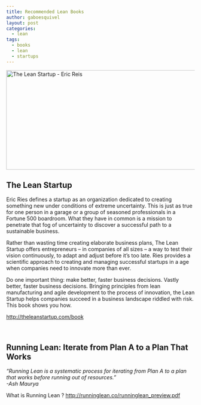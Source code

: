 ```yaml
---
title: Recommended Lean Books
author: gaboesquivel
layout: post
categories:
  - lean
tags:
  - books
  - lean
  - startups
---
```

<img class="aligncenter size-full wp-image-283" alt="The Lean Startup - Eric Reis" src="/images/2012/12/the-lean-startup-eric-reis-large.jpg" width="700" height="266" />

## The Lean Startup

Eric Ries defines a startup as an organization dedicated to creating something new under conditions of extreme uncertainty. This is just as true for one person in a garage or a group of seasoned professionals in a Fortune 500 boardroom. What they have in common is a mission to penetrate that fog of uncertainty to discover a successful path to a sustainable business.

Rather than wasting time creating elaborate business plans, The Lean Startup offers entrepreneurs &#8211; in companies of all sizes &#8211; a way to test their vision continuously, to adapt and adjust before it’s too late. Ries provides a scientific approach to creating and managing successful startups in a age when companies need to innovate more than ever.

Do one important thing: make better, faster business decisions. Vastly better, faster business decisions. Bringing principles from lean manufacturing and agile development to the process of innovation, the Lean Startup helps companies succeed in a business landscape riddled with risk. This book shows you how.

<a target="_blank" title="The Lean Startup" href="http://theleanstartup.com/book">http://theleanstartup.com/book</a>

&nbsp;

## Running Lean: Iterate from Plan A to a Plan That Works

*&#8220;Running Lean is a systematic process for iterating from Plan A to a plan that works before running out of resources.&#8221;  
-Ash Maurya*

What is Running Lean ? <a target="_blank" title="Running Lean" href="http://runninglean.co/runninglean_preview.pdf">http://runninglean.co/runninglean_preview.pdf</a>
